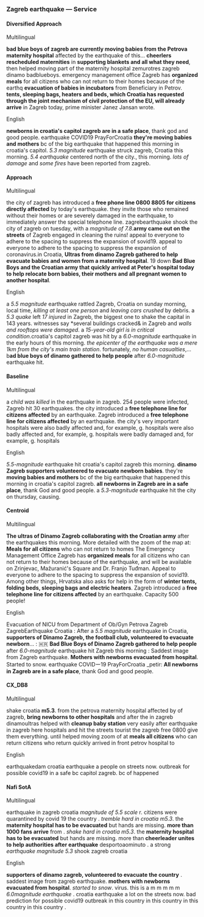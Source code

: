 ### Zagreb earthquake — Service


#### Diversified Approach

Multilingual

**bad blue boys of zagreb are currently moving babies from the Petrova maternity hospital** affected by the earthquake of this... **cheerlers rescheduled maternities** in **supporting blankets and all what they need**, then helped moving part of the maternity hospital zemurotres zagreb dinamo badblueboys. emergency management office Zagreb has **organized meals** for all citizens who can not return to their homes because of the earthq
**evacuation of babies in incubators** from Beneficiary in Petrov. **tents, sleeping bags, heaters and beds, which Croatia has requested through the joint mechanism of civil protection of the EU, will already arrive** in Zagreb today, prime minister Janez Jansan wrote.

English

**newborns in croatia's capitol zagreb are in a safe place**, thank god and good people. earthquake COVID<unk>19 PrayForCroatia **they're moving babies and mothers** bc of the big earthquake that happened this morning in croatia's capitol.
*5.3 magnitude* earthquake struck zagreb, Croatia this morning. *5.4 earthquake* centered north of the city., this morning. *lots of damage* and *some fires* have been reported from zagreb.


#### Approach

Multilingual

the city of zagreb has introduced a **free phone line 0800 8805 for citizens directly affected** by today's earthquake. they invite those who remained without their homes or are severely damaged in the earthquake, to immediately answer the special telephone line. zagrebearthquake shook the city of zagreb on tuesday, with a *magnitude of 7.8*.**army came out on the streets** of Zagreb engaged in cleaning the ruins! appeal to everyone to adhere to the spacing to suppress the expansion of sovid19. appeal to everyone to adhere to the spacing to suppress the expansion of coronavirus.in Croatia, **Ultras from dinamo Zagreb gathered to help evacuate babies and women from a maternity hospital**. <unk> 19 down **Bad Blue Boys and the Croatian army that quickly arrived at Peter's hospital today to help relocate born babies, their mothers and all pregnant women to another hospital**.

English

a *5.5 magnitude* earthquake rattled Zagreb, Croatia on sunday morning, local time, *killing at least one person* and *leaving cars crushed* by debris. a *5.3 quake* left *17 injured* in Zagreb, the biggest one to shake the capital in 143 years. witnesses say *several buildings cracked& in Zagreb and *walls and rooftops were damaged*. a *15-year-old girl is in critical condition*.croatia's capitol zagreb was hit by a *6.0-magnitude* earthquake in the early hours of this morning. *the epicenter of the earthquake was a mere 1km from the city's main train station*. fortunately, *no human casualties*,...<unk> b**ad blue boys of dinamo gathered to help people** after *6.0-magnitude* earthquake hit.


#### Baseline

Multilingual

a *child was killed* in the earthquake in zagreb. 254 people were infected, Zagreb hit 30 earthquakes. the city introduced a **free telephone line for citizens affected** by an earthquake. Zagreb introduced a **free telephone line for citizens affected** by an earthquake. the city's very important hospitals were also badly affected and, for example, g. hospitals were also badly affected and, for example, g. hospitals were badly damaged and, for example, g. hospitals

English

*5.5-magnitude* earthquake hit croatia's capitol zagreb this morning. **dinamo Zagreb supporters volunteered to evacuate newborn babies**. they're **moving babies and mothers** bc of the big earthquake that happened this morning in croatia's capitol zagreb. **all newborns in Zagreb are in a safe place**, thank God and good people. a *5.3-magnitude* earthquake hit the city on thursday, causing.


#### Centroid

Multilingual

**The ultras of Dinamo Zagreb collaborating with the Croatian army** after the earthquakes this morning.
More detailed with the zoom of the map at:    **Meals for all citizens** who can not return to homes     The Emergency Management Office Zagreb has **organized meals** for all citizens who can not return to their homes because of the earthquake, and will be available on Zrinjevac, Mažuranić's Square and Dr. Franjo Tuđman.
Appeal to everyone to adhere to the spacing to suppress the expansion of sovid19.
Among other things, Hrvatska also asks for help in the form of **winter tents, folding beds, sleeping bags and electric heaters**.
Zagreb introduced a **free telephone line for citizens affected** by an earthquake.
Capacity 500 people!

English

Evacuation of NICU from Department of Ob/Gyn Petrova Zagreb ZagrebEarthquake Croatia   : After a *5.5 magnitude* earthquake in Croatia, **supporters of Dinamo Zagreb, the football club, volunteered to evacuate newborn**…  : 🇭🇷 **Bad Blue Boys of Dinamo Zagreb gathered to help people** after *6.0-magnitude* earthquake hit Zagreb this morning   : Saddest image from Zagreb earthquake.
**Mothers with newborns evacuated from hospital**.
Started to snow.
earthquake COVIDー19 PrayForCroatia   _petir: **All newborns in Zagreb are in a safe place**, thank God and good people.


#### CX\_DB8

Multilingual

shake croatia **m5.3**. from the petrova maternity hospital affected by of zagreb, **bring newborns to other hospitals** and after the in zagreb dinamoultras helped with **cleanup baby station** very easily after earthquake in zagreb here hospitals and hit the streets tourist the zagreb free 0800 give them everything. until helped moving zoom of at **meals all citizens** who can return citizens who return quickly arrived in front petrov hospital to

English

earthquakedam croatia earthquake a people on streets now. outbreak for possible covid19 in a safe bc capitol zagreb. bc of happened


#### Nafi SotA

Multilingual

earthquake in zagreb croatia *magnitude of 5.5 scale* r. citizens were quarantined by covid 19 the country .
*tremble hard in croatia m5.3*. the **maternity hospital has to be evacuated** but hands are missing. **more than 1000 fans arrive** from .
*shake hard in croatia m5.3*. the **maternity hospital has to be evacuated** but hands are missing. more than
**cheerleader unites to help authorities after earthquake** desportoaominuto .
a strong *earthquake magnitude 5.3* shook zagreb croatia

English

**supporters of dinamo zagreb, volunteered to evacuate the country** .
saddest image from zagreb earthquake. **mothers with newborns evacuated from hospital**. *started to snow*. virus. this is a m m m m m
*6.0magnitude earthquake* .
croatia earthquake a lot on the streets now. bad prediction for possible covid19 outbreak in this country in this country in this country in this country .
